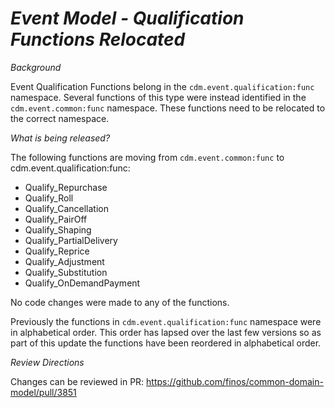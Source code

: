 # _Event Model - Qualification Functions Relocated_

_Background_

Event Qualification Functions belong in the `cdm.event.qualification:func` namespace. Several functions of this type were instead identified in the `cdm.event.common:func` namespace. These functions need to be relocated to the correct namespace.

_What is being released?_

The following functions are moving from `cdm.event.common:func` to cdm.event.qualification:func:

- Qualify_Repurchase
- Qualify_Roll
- Qualify_Cancellation
- Qualify_PairOff
- Qualify_Shaping
- Qualify_PartialDelivery
- Qualify_Reprice
- Qualify_Adjustment
- Qualify_Substitution
- Qualify_OnDemandPayment

No code changes were made to any of the functions.

Previously the functions in `cdm.event.qualification:func` namespace were in alphabetical order. This order has lapsed over the last few versions so as part of this update the functions have been reordered in alphabetical order.

_Review Directions_

Changes can be reviewed in PR: https://github.com/finos/common-domain-model/pull/3851
